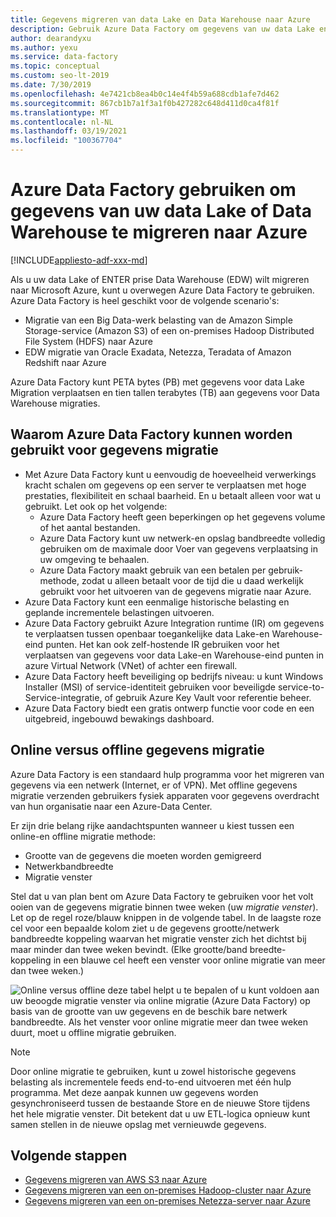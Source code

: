 ```yaml
---
title: Gegevens migreren van data Lake en Data Warehouse naar Azure
description: Gebruik Azure Data Factory om gegevens van uw data Lake en Data Warehouse te migreren naar Azure.
author: dearandyxu
ms.author: yexu
ms.service: data-factory
ms.topic: conceptual
ms.custom: seo-lt-2019
ms.date: 7/30/2019
ms.openlocfilehash: 4e7421cb8ea4b0c14e4f4b59a688cdb1afe7d462
ms.sourcegitcommit: 867cb1b7a1f3a1f0b427282c648d411d0ca4f81f
ms.translationtype: MT
ms.contentlocale: nl-NL
ms.lasthandoff: 03/19/2021
ms.locfileid: "100367704"
---
```

# <a name="use-azure-data-factory-to-migrate-data-from-your-data-lake-or-data-warehouse-to-azure"></a>Azure Data Factory gebruiken om gegevens van uw data Lake of Data Warehouse te migreren naar Azure

[!INCLUDE[appliesto-adf-xxx-md](includes/appliesto-adf-xxx-md.md)]

Als u uw data Lake of ENTER prise Data Warehouse (EDW) wilt migreren naar Microsoft Azure, kunt u overwegen Azure Data Factory te gebruiken. Azure Data Factory is heel geschikt voor de volgende scenario's:

- Migratie van een Big Data-werk belasting van de Amazon Simple Storage-service (Amazon S3) of een on-premises Hadoop Distributed File System (HDFS) naar Azure
- EDW migratie van Oracle Exadata, Netezza, Teradata of Amazon Redshift naar Azure

Azure Data Factory kunt PETA bytes (PB) met gegevens voor data Lake Migration verplaatsen en tien tallen terabytes (TB) aan gegevens voor Data Warehouse migraties.

## <a name="why-azure-data-factory-can-be-used-for-data-migration"></a>Waarom Azure Data Factory kunnen worden gebruikt voor gegevens migratie

- Met Azure Data Factory kunt u eenvoudig de hoeveelheid verwerkings kracht schalen om gegevens op een server te verplaatsen met hoge prestaties, flexibiliteit en schaal baarheid. En u betaalt alleen voor wat u gebruikt. Let ook op het volgende: 
  - Azure Data Factory heeft geen beperkingen op het gegevens volume of het aantal bestanden.
  - Azure Data Factory kunt uw netwerk-en opslag bandbreedte volledig gebruiken om de maximale door Voer van gegevens verplaatsing in uw omgeving te behaalen.
  - Azure Data Factory maakt gebruik van een betalen per gebruik-methode, zodat u alleen betaalt voor de tijd die u daad werkelijk gebruikt voor het uitvoeren van de gegevens migratie naar Azure.  
- Azure Data Factory kunt een eenmalige historische belasting en geplande incrementele belastingen uitvoeren.
- Azure Data Factory gebruikt Azure Integration runtime (IR) om gegevens te verplaatsen tussen openbaar toegankelijke data Lake-en Warehouse-eind punten. Het kan ook zelf-hostende IR gebruiken voor het verplaatsen van gegevens voor data Lake-en Warehouse-eind punten in azure Virtual Network (VNet) of achter een firewall.
- Azure Data Factory heeft beveiliging op bedrijfs niveau: u kunt Windows Installer (MSI) of service-identiteit gebruiken voor beveiligde service-to-Service-integratie, of gebruik Azure Key Vault voor referentie beheer.
- Azure Data Factory biedt een gratis ontwerp functie voor code en een uitgebreid, ingebouwd bewakings dashboard.  

## <a name="online-vs-offline-data-migration"></a>Online versus offline gegevens migratie

Azure Data Factory is een standaard hulp programma voor het migreren van gegevens via een netwerk (Internet, er of VPN). Met offline gegevens migratie verzenden gebruikers fysiek apparaten voor gegevens overdracht van hun organisatie naar een Azure-Data Center.  

Er zijn drie belang rijke aandachtspunten wanneer u kiest tussen een online-en offline migratie methode:  

- Grootte van de gegevens die moeten worden gemigreerd
- Netwerkbandbreedte
- Migratie venster

Stel dat u van plan bent om Azure Data Factory te gebruiken voor het volt ooien van de gegevens migratie binnen twee weken (uw *migratie venster*). Let op de regel roze/blauw knippen in de volgende tabel. In de laagste roze cel voor een bepaalde kolom ziet u de gegevens grootte/netwerk bandbreedte koppeling waarvan het migratie venster zich het dichtst bij maar minder dan twee weken bevindt. (Elke grootte/band breedte-koppeling in een blauwe cel heeft een venster voor online migratie van meer dan twee weken.) 

![Online versus offline ](media/data-migration-guidance-overview/online-offline.png) deze tabel helpt u te bepalen of u kunt voldoen aan uw beoogde migratie venster via online migratie (Azure Data Factory) op basis van de grootte van uw gegevens en de beschik bare netwerk bandbreedte. Als het venster voor online migratie meer dan twee weken duurt, moet u offline migratie gebruiken.

> [!NOTE]
> Door online migratie te gebruiken, kunt u zowel historische gegevens belasting als incrementele feeds end-to-end uitvoeren met één hulp programma.  Met deze aanpak kunnen uw gegevens worden gesynchroniseerd tussen de bestaande Store en de nieuwe Store tijdens het hele migratie venster. Dit betekent dat u uw ETL-logica opnieuw kunt samen stellen in de nieuwe opslag met vernieuwde gegevens.


## <a name="next-steps"></a>Volgende stappen

- [Gegevens migreren van AWS S3 naar Azure](data-migration-guidance-s3-azure-storage.md)
- [Gegevens migreren van een on-premises Hadoop-cluster naar Azure](data-migration-guidance-hdfs-azure-storage.md)
- [Gegevens migreren van een on-premises Netezza-server naar Azure](data-migration-guidance-netezza-azure-sqldw.md)
